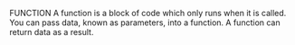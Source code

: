  FUNCTION
 A function is a block of code which only runs when it is called.  You can pass data, known as parameters, into a function.  A function can return data as a result.
